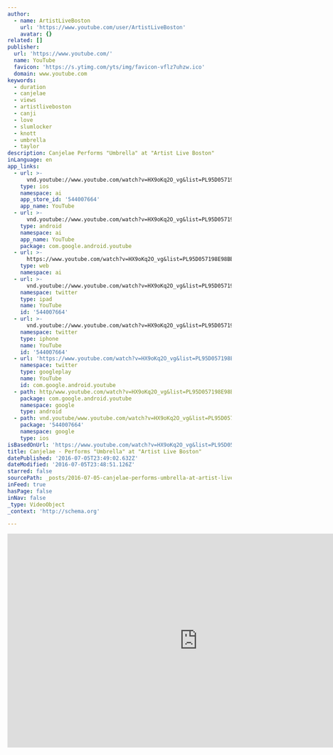 ```yaml
---
author:
  - name: ArtistLiveBoston
    url: 'https://www.youtube.com/user/ArtistLiveBoston'
    avatar: {}
related: []
publisher:
  url: 'https://www.youtube.com/'
  name: YouTube
  favicon: 'https://s.ytimg.com/yts/img/favicon-vflz7uhzw.ico'
  domain: www.youtube.com
keywords:
  - duration
  - canjelae
  - views
  - artistliveboston
  - canji
  - love
  - slumlocker
  - knott
  - umbrella
  - taylor
description: Canjelae Performs "Umbrella" at "Artist Live Boston"
inLanguage: en
app_links:
  - url: >-
      vnd.youtube://www.youtube.com/watch?v=HX9oKq2O_vg&list=PL95D057198E98BB20&feature=applinks
    type: ios
    namespace: ai
    app_store_id: '544007664'
    app_name: YouTube
  - url: >-
      vnd.youtube://www.youtube.com/watch?v=HX9oKq2O_vg&list=PL95D057198E98BB20&feature=applinks
    type: android
    namespace: ai
    app_name: YouTube
    package: com.google.android.youtube
  - url: >-
      https://www.youtube.com/watch?v=HX9oKq2O_vg&list=PL95D057198E98BB20&feature=applinks
    type: web
    namespace: ai
  - url: >-
      vnd.youtube://www.youtube.com/watch?v=HX9oKq2O_vg&list=PL95D057198E98BB20&feature=applinks
    namespace: twitter
    type: ipad
    name: YouTube
    id: '544007664'
  - url: >-
      vnd.youtube://www.youtube.com/watch?v=HX9oKq2O_vg&list=PL95D057198E98BB20&feature=applinks
    namespace: twitter
    type: iphone
    name: YouTube
    id: '544007664'
  - url: 'https://www.youtube.com/watch?v=HX9oKq2O_vg&list=PL95D057198E98BB20'
    namespace: twitter
    type: googleplay
    name: YouTube
    id: com.google.android.youtube
  - path: http/www.youtube.com/watch?v=HX9oKq2O_vg&list=PL95D057198E98BB20
    package: com.google.android.youtube
    namespace: google
    type: android
  - path: vnd.youtube/www.youtube.com/watch?v=HX9oKq2O_vg&list=PL95D057198E98BB20
    package: '544007664'
    namespace: google
    type: ios
isBasedOnUrl: 'https://www.youtube.com/watch?v=HX9oKq2O_vg&list=PL95D057198E98BB20'
title: Canjelae - Performs "Umbrella" at "Artist Live Boston"
datePublished: '2016-07-05T23:49:02.632Z'
dateModified: '2016-07-05T23:48:51.126Z'
starred: false
sourcePath: _posts/2016-07-05-canjelae-performs-umbrella-at-artist-live-boston.md
inFeed: true
hasPage: false
inNav: false
_type: VideoObject
_context: 'http://schema.org'

---
```

<iframe src="https://cdn.embedly.com/widgets/media.html?src=https%3A%2F%2Fwww.youtube.com%2Fembed%2FHX9oKq2O_vg%3Ffeature%3Doembed&amp;url=http%3A%2F%2Fwww.youtube.com%2Fwatch%3Fv%3DHX9oKq2O_vg&amp;image=https%3A%2F%2Fi.ytimg.com%2Fvi%2FHX9oKq2O_vg%2Fhqdefault.jpg&amp;key=b7d04c9b404c499eba89ee7072e1c4f7&amp;type=text%2Fhtml&amp;schema=youtube" width="854" height="480" scrolling="no" frameborder="0" allowfullscreen="" style=""></iframe>